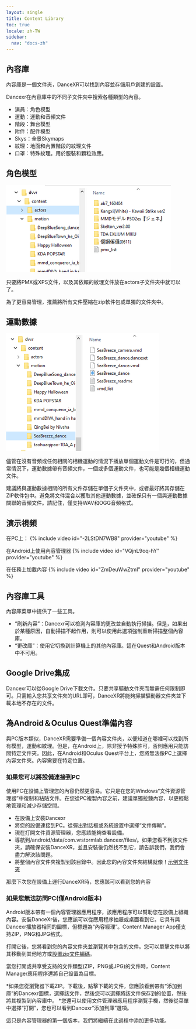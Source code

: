 ```yaml
---
layout: single
title: Content Library
toc: true
locale: zh-TW
sidebar:
  nav: "docs-zh"
---
```


## 內容庫

內容庫是一個文件夾，DanceXR可以找到內容並存儲用戶創建的設置。

Dancexr在內容庫中的不同子文件夾中搜索各種類型的內容。
* 演員：角色模型
* 運動：運動和音頻文件
* 階段：舞台模型
* 附件：配件模型
* Skys：全景Skymaps
* 紋理：地面和內置階段的紋理文件
* 口罩：特殊紋理。用於服裝和顆粒效應。


## 角色模型

![Actors文件夾的示例](/images/content_actors.PNG)

只要將PMX或XPS文件，以及其依賴的紋理文件放在actors子文件夾中就可以了。

為了更容易管理，推薦將所有文件壓縮在zip軟件包或單獨的文件夾中。


## 運動數據

![運動文件夾的示例](/images/content_motion.PNG)

儘管在沒有音頻或任何相關的相機運動的情況下播放單個運動文件是可行的，但通常情況下，運動數據帶有音頻文件，一個或多個運動文件，也可能是幾個相機運動文件。

建議將與運動數據相關的所有文件存儲在單個子文件夾中，或者最好將其存儲在ZIP軟件包中。避免將文件混合以獲取其他運動數據，並確保只有一個與運動數據關聯的音頻文件。請記住，僅支持WAV和OGG音頻格式。


## 演示視頻

在PC上：
{% include video id="-2LStDN7WB8" provider="youtube" %}


在Android上使用內容管理器
{% include video id="VQjnL9oq-hY" provider="youtube" %}


在任務上加載內容
{% include video id="ZmDeuWwZtmI" provider="youtube" %}


## 內容庫工具
內容庫菜單中提供了一些工具。

* “刷新內容”：Dancexr可以檢測內容庫的更改並自動執行掃描。但是，如果出於某種原因，自動掃描不起作用，則可以使用此選項強制重新掃描整個內容庫。
* “更改庫”：使用它切換到計算機上的其他內容庫。這在Quest和Android版本中不可用。


## Google Drive集成
Dancexr可以從Google Drive下載文件。只要共享驅動文件夾而無需任何限制即可。只需輸入您共享文件夾的URL即可，DanceXR將能夠掃描驅動器文件夾並下載本地不存在的文件。


## 為Android＆Oculus Quest準備內容

與PC版本類似，DanceXR需要準備一個內容文件夾，以便知道在哪裡可以找到所有模型，運動和紋理。但是，在Android上，除非授予特殊許可，否則應用只能訪問特定文件夾。因此，在Android和Oculus Quest平台上，您將無法像PC上選擇內容文件夾。內容需要在特定位置。

### 如果您可以將設備連接到PC

使用PC在設備上管理您的內容仍然更容易。它只是在您的Windows“文件資源管理器”中復制和粘貼文件。在您從PC複製內容之前，建議單獨拉鍊內容，以更輕鬆地管理和減少存儲空間。

* 在設備上安裝Dancexr
* 將您的設備連接到PC。從彈出對話框或系統設置中選擇“文件傳輸”。
* 現在打開文件資源管理器，您應該能夠查看設備。
* 導航到/android/data/com.vrstormlab.dancexr/files/。如果您看不到該文件夾，請確保安裝DanceXR，並且安裝後仍然找不到它，請告訴我們，我們會盡力解決該問題。
* 將整個內容文件夾複製到該目錄中。因此您的內容文件夾結構就像！[示例文件夾](/images/content_folder_android.png)

那麼下次您在設備上運行DanceXR時，您應該可以看到您的內容

### 如果您無法訪問PC(僅Android版本)

Android版本帶有一個內容管理器應用程序，該應用程序可以幫助您在設備上組織內容。安裝DanceXr後，您應該可以從應用程序抽屜或桌面看到它。它具有與Dancexr播放器相同的圖標，但標題為“內容經理”。Content Manager App僅支持ZIP，PNG和JPG格式。

打開它後，您將看到您的內容文件夾並瀏覽其中包含的文件。您可以單擊文件以將其移動到其他地方或[設置zip文件編碼](zip_format.md)。

當您打開或共享受支持的文件類型(ZIP，PNG或JPG)的文件時，Content Manager應用程序還將自己設置為目標。

*如果您從瀏覽器下載ZIP。下載後，點擊下載的文件，您應該看到帶有“添加到庫”的Dancexr圖標，選擇該文件，然後您可以選擇將該文件保存到的位置，然後將其複製到內容庫中。
*您還可以使用文件管理器應用程序瀏覽手機，然後從菜單中選擇“打開”，您也可以看到Dancexr“添加到庫”選項。

這只是內容管理器的第一個版本，我們將繼續在此過程中添加更多功能。

